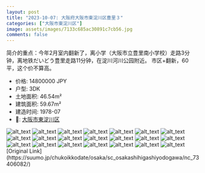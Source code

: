 ```yaml
---
layout: post
title: "2023-10-07: 大阪府大阪市東淀川区豊里３"
categories: ["大阪市東淀川区"]
image: assets/images/7133c685ac30891c7cb56.jpg
comments: false
---
```

<p>简介的重点：今年2月室内翻新了，离小学（大阪市立豊里南小学校）走路3分钟，离地铁だいどう豊里走路11分钟，在淀川河川公园附近。
市区+翻新，60平，这个价不算高。</p>

* 价格: 14800000 JPY
* 户型: 3DK
* 土地面积: 46.54m²
* 建筑面积: 59.67m²
* 建造时间: 1978-07
* 📍: [大阪市東淀川区](https://www.google.com/maps/search/?api=1&query=34.737246099297%2C135.54458165399)

<div class="scroll-container"><img src="/jp-homes-page/assets/images/cd83f0419473e1b870ea9.jpg" alt="alt_text"/>
<img src="/jp-homes-page/assets/images/a4a35fd85bf54b810f23f.jpg" alt="alt_text"/>
<img src="/jp-homes-page/assets/images/c5946bfe6908bca75a2e1.jpg" alt="alt_text"/>
<img src="/jp-homes-page/assets/images/9278437b85c9f2a35909c.jpg" alt="alt_text"/>
<img src="/jp-homes-page/assets/images/4670547d85cdac38311cd.jpg" alt="alt_text"/>
<img src="/jp-homes-page/assets/images/2b47dfbad1fd3a950b499.jpg" alt="alt_text"/>
<img src="/jp-homes-page/assets/images/825818a09310ad2ba55f4.jpg" alt="alt_text"/>
<img src="/jp-homes-page/assets/images/2adb804883db66602e554.jpg" alt="alt_text"/>
<img src="/jp-homes-page/assets/images/16f2646af0ef0c4f7d001.jpg" alt="alt_text"/>
<img src="/jp-homes-page/assets/images/829a3324270290e42dbb5.jpg" alt="alt_text"/>
<img src="/jp-homes-page/assets/images/e2ca9e377ada9167c9df2.jpg" alt="alt_text"/>
<img src="/jp-homes-page/assets/images/f1aa237f9b0c727651464.jpg" alt="alt_text"/>
<img src="/jp-homes-page/assets/images/b17bf46ac0516a6f122b8.jpg" alt="alt_text"/>
<img src="/jp-homes-page/assets/images/efe7e2976477492c5418f.jpg" alt="alt_text"/>
<img src="/jp-homes-page/assets/images/384e3eff116086e58fbc6.jpg" alt="alt_text"/>
<img src="/jp-homes-page/assets/images/b4f59d3aba4c7a866df92.jpg" alt="alt_text"/>
<img src="/jp-homes-page/assets/images/bbd32c4459f8b88a0c5b7.jpg" alt="alt_text"/>
<img src="/jp-homes-page/assets/images/0ddeb5297b7d96d09d74c.jpg" alt="alt_text"/>
<img src="/jp-homes-page/assets/images/672f95a42240df03f5036.jpg" alt="alt_text"/>
<img src="/jp-homes-page/assets/images/2397091a62bda113ed78a.jpg" alt="alt_text"/>
<img src="/jp-homes-page/assets/images/d803d27dbe6534674db36.jpg" alt="alt_text"/></div>
[Original Link](https://suumo.jp/chukoikkodate/osaka/sc_osakashihigashiyodogawa/nc_73406082/)